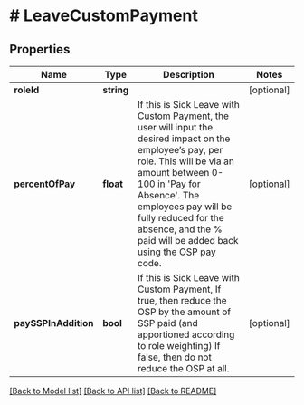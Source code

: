 # # LeaveCustomPayment

## Properties

Name | Type | Description | Notes
------------ | ------------- | ------------- | -------------
**roleId** | **string** |  | [optional]
**percentOfPay** | **float** | If this is Sick Leave with Custom Payment,  the user will input the desired impact on the employee’s pay, per role.  This will be via an amount between 0-100 in &#39;Pay for Absence&#39;.  The employees pay will be fully reduced for the absence, and the % paid will be added back using the OSP pay code. | [optional]
**paySSPInAddition** | **bool** | If this is Sick Leave with Custom Payment,  If true, then reduce the OSP by the amount of SSP paid (and apportioned according to role weighting)  If false, then do not reduce the OSP at all. | [optional]

[[Back to Model list]](../../README.md#models) [[Back to API list]](../../README.md#endpoints) [[Back to README]](../../README.md)
